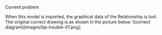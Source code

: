 Current problem

When this model is imported, the graphical data of the Relationship is lost.
The original correct drawing is as shown in the picture below.
![correct diagram](images/bp-trouble-01.png]

